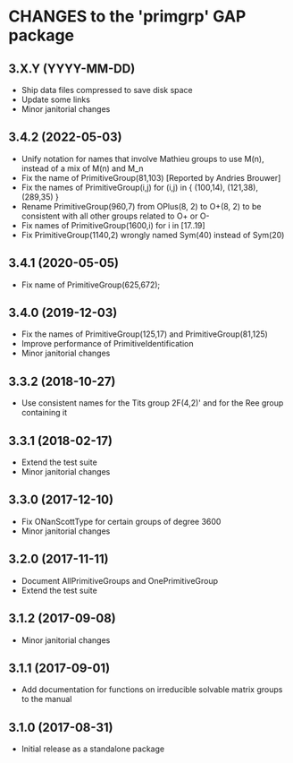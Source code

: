 # CHANGES to the 'primgrp' GAP package

## 3.X.Y (YYYY-MM-DD)

  - Ship data files compressed to save disk space
  - Update some links
  - Minor janitorial changes

## 3.4.2 (2022-05-03)

  - Unify notation for names that involve Mathieu groups to use
    M(n), instead of a mix of M(n) and M_n
  - Fix the name of PrimitiveGroup(81,103) [Reported by Andries Brouwer]
  - Fix the names of PrimitiveGroup(i,j) for (i,j) in
    { (100,14), (121,38), (289,35) }
  - Rename PrimitiveGroup(960,7) from OPlus(8, 2) to O+(8, 2)
    to be consistent with all other groups related to O+ or O-
  - Fix names of PrimitiveGroup(1600,i) for i in [17..19]
  - Fix PrimitiveGroup(1140,2) wrongly named Sym(40) instead of Sym(20)

## 3.4.1 (2020-05-05)

  - Fix name of PrimitiveGroup(625,672);

## 3.4.0 (2019-12-03)

  - Fix the names of PrimitiveGroup(125,17) and PrimitiveGroup(81,125)
  - Improve performance of PrimitiveIdentification
  - Minor janitorial changes

## 3.3.2 (2018-10-27)

  - Use consistent names for the Tits group 2F(4,2)' and for the Ree group
    containing it

## 3.3.1 (2018-02-17)

  - Extend the test suite
  - Minor janitorial changes

## 3.3.0 (2017-12-10)

  - Fix ONanScottType for certain groups of degree 3600
  - Minor janitorial changes

## 3.2.0 (2017-11-11)

  - Document AllPrimitiveGroups and OnePrimitiveGroup
  - Extend the test suite

## 3.1.2 (2017-09-08)

  - Minor janitorial changes

## 3.1.1 (2017-09-01)

  - Add documentation for functions on irreducible solvable matrix groups to the manual

## 3.1.0 (2017-08-31)

  - Initial release as a standalone package
